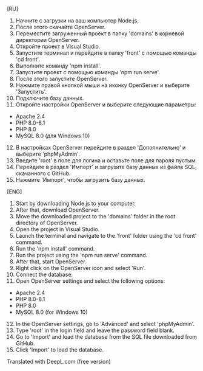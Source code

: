 [RU]
1. Начните с загрузки на ваш компьютер Node.js.
2. После этого скачайте OpenServer.
3. Переместите загруженный проект в папку 'domains' в корневой директории OpenServer.
4. Откройте проект в Visual Studio.
5. Запустите терминал и перейдите в папку 'front' с помощью команды 'cd front'.
6. Выполните команду 'npm install'.
7. Запустите проект с помощью команды 'npm run serve'.
8. После этого запустите OpenServer.
9. Нажмите правой кнопкой мыши на иконку OpenServer и выберите 'Запустить'.
10. Подключите базу данных.
11. Откройте настройки OpenServer и выберите следующие параметры:
   - Apache 2.4
   - PHP 8.0-8.1
   - PHP 8.0
   - MySQL 8.0 (для Windows 10)
12. В настройках OpenServer перейдите в раздел 'Дополнительно' и выберите 'phpMyAdmin'.
13. Введите 'root' в поле для логина и оставьте поле для пароля пустым.
14. Перейдите в раздел 'Импорт' и загрузите базу данных из файла SQL, скачанного с GitHub.
15. Нажмите 'Импорт', чтобы загрузить базу данных.

[ENG]
1. Start by downloading Node.js to your computer.
2. After that, download OpenServer.
3. Move the downloaded project to the 'domains' folder in the root directory of OpenServer.
4. Open the project in Visual Studio.
5. Launch the terminal and navigate to the 'front' folder using the 'cd front' command.
6. Run the 'npm install' command.
7. Run the project using the 'npm run serve' command.
8. After that, start OpenServer.
9. Right click on the OpenServer icon and select 'Run'.
10. Connect the database.
11. Open OpenServer settings and select the following options:
   - Apache 2.4
   - PHP 8.0-8.1
   - PHP 8.0
   - MySQL 8.0 (for Windows 10)
12. In the OpenServer settings, go to 'Advanced' and select 'phpMyAdmin'.
13. Type 'root' in the login field and leave the password field blank.
14. Go to 'Import' and load the database from the SQL file downloaded from GitHub.
15. Click 'Import' to load the database.

Translated with DeepL.com (free version)
